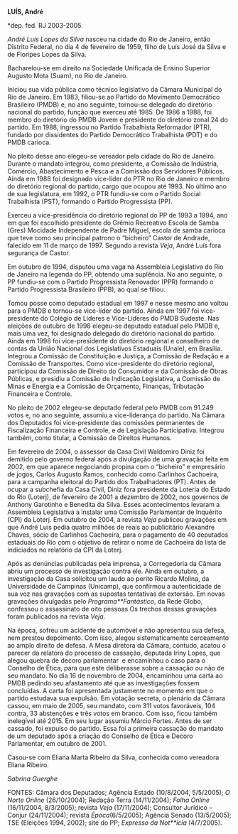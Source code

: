 **LUÍS, André**

\*dep. fed. RJ 2003-2005.

*André Luís Lopes da Silva* nasceu na cidade do Rio de Janeiro, então
Distrito Federal, no dia 4 de fevereiro de 1959, filho de Luís José da
Silva e de Floripes Lopes da Silva.

Bacharelou-se em direito na Sociedade Unificada de Ensino Superior
Augusto Mota (Suam), no Rio de Janeiro.

Iniciou sua vida pública como técnico legislativo da Câmara Municipal do
Rio de Janeiro. Em 1983, filiou-se ao Partido do Movimento Democrático
Brasileiro (PMDB) e, no ano seguinte, tornou-se delegado do diretório
nacional do partido, função que exerceu até 1985. De 1986 a 1988, foi
membro do diretório do PMDB Jovem e presidente do diretório zonal 24 do
partido. Em 1988, ingressou no Partido Trabalhista Reformador (PTR),
fundado por dissidentes do Partido Democrático Trabalhista (PDT) e do
PMDB carioca.

No pleito desse ano elegeu-se vereador pela cidade do Rio de Janeiro.
Durante o mandato integrou, como presidente, a Comissão de Indústria,
Comércio, Abastecimento e Pesca e a Comissão dos Servidores Públicos.
Ainda em 1988 foi designado vice-líder do PTR no Rio de Janeiro e
membro do diretório regional do partido, cargo que ocupou até 1993. No
último ano de sua legislatura, em 1992, o PTR fundiu-se com o Partido
Social Trabalhista (PST), formando o Partido Progressista (PP).

Exerceu a vice-presidência do diretório regional do PP de 1993 a 1994,
ano em que foi escolhido presidente do Grêmio Recreativo Escola de Samba
(Gres) Mocidade Independente de Padre Miguel, escola de samba carioca
que teve como seu principal patrono o “bicheiro” Castor de Andrade,
falecido em 11 de março de 1997. Segundo a revista *Veja*, André Luís
fora segurança de Castor.

Em outubro de 1994, disputou uma vaga na Assembleia Legislativa do Rio
de Janeiro na legenda do PP, obtendo uma suplência. No ano seguinte, o
PP fundiu-se com o Partido Progressista Renovador (PPR) formando o
Partido Progressista Brasileiro (PPB), ao qual se filiou.

Tomou posse como deputado estadual em 1997 e nesse mesmo ano voltou para
o PMDB e tornou-se vice-líder do partido. Ainda em 1997 foi
vice-presidente do Colégio de Líderes e Vice-Líderes do PMDB Sudeste.
Nas eleições de outubro de 1998 elegeu-se deputado estadual pelo PMDB e,
mais uma vez, foi designado delegado do diretório nacional do partido.
Ainda em 1998 foi vice-presidente do diretório regional e conselheiro de
contas da União Nacional dos Legislativos Estaduais (Unale), em
Brasília. Integrou a Comissão de Constituição e Justiça, a Comissão de
Redação e a Comissão de Transportes. Como vice-presidente do diretório
regional, participou da Comissão de Direito do Consumidor e da Comissão
de Obras Públicas, e presidiu a Comissão de Indicação Legislativa, a
Comissão de Minas e Energia e a Comissão de Orçamento, Finanças,
Tributação Financeira e Controle.

No pleito de 2002 elegeu-se deputado federal pelo PMDB com 91.249 votos
e, no ano seguinte, assumiu a vice-liderança do partido. Na Câmara dos
Deputados foi vice-presidente das comissões permanentes de Fiscalização
Financeira e Controle, e de Legislação Participativa. Integrou também,
como titular, a Comissão de Direitos Humanos.

Em fevereiro de 2004, o assessor da Casa Civil Waldomiro Diniz foi
demitido pelo governo federal após a divulgação de uma gravação feita em
2002, em que aparece negociando propina com o “bicheiro” e empresário de
jogos, Carlos Augusto Ramos, conhecido como Carlinhos Cachoeira, para a
campanha eleitoral do Partido dos Trabalhadores (PT). Antes de ocupar a
subchefia da Casa Civil, Diniz fora presidente da Loteria do Estado do
Rio (Loterj), de fevereiro de 2001 a dezembro de 2002, nos governos de
Anthony Garotinho e Benedita da Silva. Esses acontecimentos levaram a
Assembleia Legislativa a instalar uma Comissão Parlamentar de Inquérito
(CPI) da Loterj. Em outubro de 2004, a revista *Veja* publicou gravações
em que André Luís pedia quatro milhões de reais ao publicitário
Alexandre Chaves, sócio de Carlinhos Cachoeira, para o pagamento de 40
deputados estaduais do Rio com o objetivo de retirar o nome de Cachoeira
da lista de indiciados no relatório da CPI da Loterj.

Após as denúncias publicadas pela imprensa, a Corregedoria da Câmara
abriu um processo de investigação contra ele. Ainda em outubro, a
investigação da Casa solicitou um laudo ao perito Ricardo Molina, da
Universidade de Campinas (Unicamp), que confirmou a autenticidade de sua
voz nas gravações com as supostas tentativas de extorsão. Em novas
gravações divulgadas pelo *Programa**Fantástico*, da Rede Globo,
confessou o assassinato de oito pessoas Os trechos dessas gravações
foram publicados na revista *Veja*.

Na época, sofreu um acidente de automóvel e não apresentou sua defesa,
nem prestou depoimento. Com isso, alegou sistematicamente cerceamento ao
amplo direito de defesa. A Mesa diretora da Câmara, contudo, acatou o
parecer da relatora do processo de cassação, deputada Iriny Lopes, que
alegou quebra de decoro parlamentar  e encaminhou o caso para o Conselho
de Ética, para que este deliberasse sobre a cassação ou não de seu
mandato. No dia 16 de novembro de 2004, encaminhou uma carta ao PMDB
pedindo seu afastamento até que as investigações fossem concluídas. A
carta foi apresentada justamente no momento em que o partido estudava
sua expulsão. Em votação secreta, o plenário da Câmara cassou, em maio
de 2005, seu mandato, com 311 votos favoráveis, 104 contra, 33
abstenções e três votos em branco. Com isso, ficou também inelegível até
2015. Em seu lugar assumiu Márcio Fortes. Antes de ser cassado, foi
expulso do partido. Essa foi a primeira cassação do mandato de um
deputado após a criação do Conselho de Ética e Decoro Parlamentar, em
outubro de 2001.

Casou-se com Eliana Marta Ribeiro da Silva, conhecida como vereadora
Eliana Ribeiro.

*Sabrina Guerghe*

FONTES: Câmara dos Deputados; Agência Estado (10/8/2004, 5/5/2005); *O
Norte Online* (26/10/2004); Redação Terra (14/11/2004); *Folha Online*
(16/11/2004, 8/3/2005); revista *Veja* (17/11/2004); Consultor Jurídico
– Conjur (24/11/2004); revista *Época*(6/5/2005); Agência Senado
(13/5/2005); TSE (Eleições 1994, 2002); site do PP; *Expresso da
Not**ícia* (4/7/2005).


